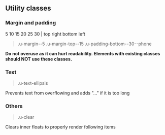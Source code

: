 ﻿## Utility classes
### Margin and padding
5 10 15 20 25 30 | top right bottom left
> .u-margin--5
> .u-margin-top--15
> .u-padding-bottom--30--phone

**Do not overuse as it can hurt readability. Elements with existing classes should NOT use these classes.**

### Text
> .u-text-ellipsis

Prevents text from overflowing and adds "..." if it is too long

### Others
> .u-clear

Clears inner floats to properly render following items
